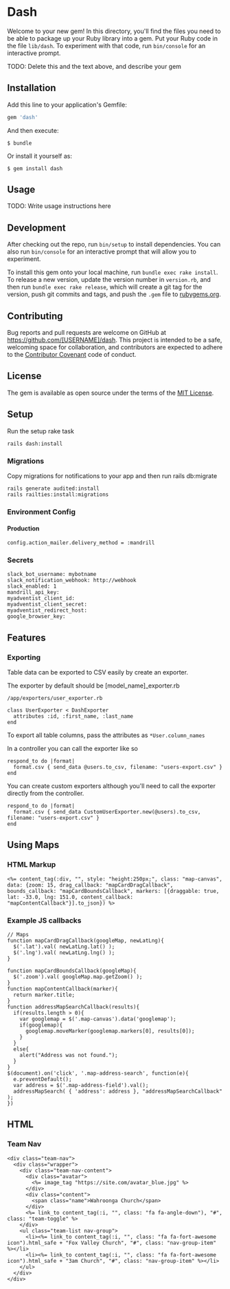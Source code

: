 # Dash

Welcome to your new gem! In this directory, you'll find the files you need to be able to package up your Ruby library into a gem. Put your Ruby code in the file `lib/dash`. To experiment with that code, run `bin/console` for an interactive prompt.

TODO: Delete this and the text above, and describe your gem

## Installation

Add this line to your application's Gemfile:

```ruby
gem 'dash'
```

And then execute:

    $ bundle

Or install it yourself as:

    $ gem install dash

## Usage

TODO: Write usage instructions here

## Development

After checking out the repo, run `bin/setup` to install dependencies. You can also run `bin/console` for an interactive prompt that will allow you to experiment.

To install this gem onto your local machine, run `bundle exec rake install`. To release a new version, update the version number in `version.rb`, and then run `bundle exec rake release`, which will create a git tag for the version, push git commits and tags, and push the `.gem` file to [rubygems.org](https://rubygems.org).

## Contributing

Bug reports and pull requests are welcome on GitHub at https://github.com/[USERNAME]/dash. This project is intended to be a safe, welcoming space for collaboration, and contributors are expected to adhere to the [Contributor Covenant](http://contributor-covenant.org) code of conduct.

## License

The gem is available as open source under the terms of the [MIT License](http://opensource.org/licenses/MIT).

## Setup

Run the setup rake task

```
rails dash:install
```

### Migrations

Copy migrations for notifications to your app and then run rails db:migrate
```
rails generate audited:install
rails railties:install:migrations
```
### Environment Config

#### Production

```
config.action_mailer.delivery_method = :mandrill
```

### Secrets

```
slack_bot_username: mybotname
slack_notification_webhook: http://webhook
slack_enabled: 1
mandrill_api_key:
myadventist_client_id:
myadventist_client_secret:
myadventist_redirect_host:
google_browser_key:
```


## Features

### Exporting

Table data can be exported to CSV easily by create an exporter.

The exporter by default should be [model_name]_exporter.rb

```
/app/exporters/user_exporter.rb

class UserExporter < DashExporter
  attributes :id, :first_name, :last_name
end
```

To export all table columns, pass the attributes as ```*User.column_names```

In a controller you can call the exporter like so

```
respond_to do |format|
  format.csv { send_data @users.to_csv, filename: "users-export.csv" }
end
```

You can create custom exporters although you'll need to call the exporter directly from the controller.

```
respond_to do |format|
  format.csv { send_data CustomUserExporter.new(@users).to_csv, filename: "users-export.csv" }
end
```
## Using Maps

### HTML Markup

```
<%= content_tag(:div, "", style: "height:250px;", class: "map-canvas", data: {zoom: 15, drag_callback: "mapCardDragCallback", bounds_callback: "mapCardBoundsCallback", markers: [{draggable: true, lat: -33.0, lng: 151.0, content_callback: "mapContentCallback"}].to_json}) %>
```

### Example JS callbacks

```
// Maps
function mapCardDragCallback(googleMap, newLatLng){
  $('.lat').val( newLatLng.lat() );
  $('.lng').val( newLatLng.lng() );
}

function mapCardBoundsCallback(googleMap){
  $('.zoom').val( googleMap.map.getZoom() );
}
function mapContentCallback(marker){
  return marker.title;
}
function addressMapSearchCallback(results){
  if(results.length > 0){
    var googlemap = $('.map-canvas').data('googlemap');
    if(googlemap){
      googlemap.moveMarker(googlemap.markers[0], results[0]);
    }
  }
  else{
    alert("Address was not found.");
  }
}
$(document).on('click', '.map-address-search', function(e){
  e.preventDefault();
  var address = $('.map-address-field').val();
  addressMapSearch( { 'address': address }, "addressMapSearchCallback" );
})
```


## HTML

### Team Nav

```
<div class="team-nav">
  <div class="wrapper">
    <div class="team-nav-content">
      <div class="avatar">
        <%= image_tag "https://site.com/avatar_blue.jpg" %>
      </div>
      <div class="content">
        <span class="name">Wahroonga Church</span>
      </div>
      <%= link_to content_tag(:i, "", class: "fa fa-angle-down"), "#", class: "team-toggle" %>
    </div>
    <ul class="team-list nav-group">
      <li><%= link_to content_tag(:i, "", class: "fa fa-fort-awesome icon").html_safe + "Fox Valley Church", "#", class: "nav-group-item" %></li>
      <li><%= link_to content_tag(:i, "", class: "fa fa-fort-awesome icon").html_safe + "3am Church", "#", class: "nav-group-item" %></li>
    </ul>
  </div>
</div>
```